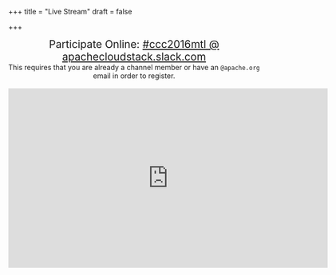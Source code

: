 +++
title = "Live Stream"
draft = false

+++

<div style="text-align:center;">
	<div style="font-size:150%;">
		Participate Online: <a href="https://apachecloudstack.slack.com/messages/ccc2016mtl/" target="_blank">#ccc2016mtl @ apachecloudstack.slack.com</a>
	</div>
	<div>This requires that you are already a channel member or have an <code>@apache.org</code> email in order to register.</div>
	<br />
	<div class="video-container">
		<iframe width="640" height="360" src="https://www.youtube.com/embed/f-hiV3ZTU-I" frameborder="0" allowfullscreen></iframe>
	</div>
</div>